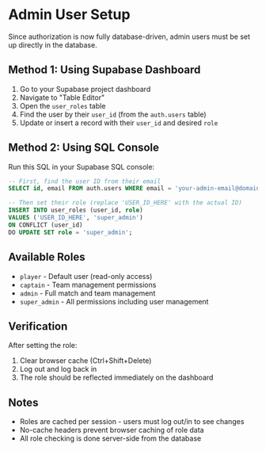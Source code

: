 # Admin User Setup

Since authorization is now fully database-driven, admin users must be set up directly in the database.

## Method 1: Using Supabase Dashboard

1. Go to your Supabase project dashboard
2. Navigate to "Table Editor" 
3. Open the `user_roles` table
4. Find the user by their `user_id` (from the `auth.users` table)
5. Update or insert a record with their `user_id` and desired `role`

## Method 2: Using SQL Console

Run this SQL in your Supabase SQL console:

```sql
-- First, find the user ID from their email
SELECT id, email FROM auth.users WHERE email = 'your-admin-email@domain.com';

-- Then set their role (replace 'USER_ID_HERE' with the actual ID)
INSERT INTO user_roles (user_id, role) 
VALUES ('USER_ID_HERE', 'super_admin') 
ON CONFLICT (user_id) 
DO UPDATE SET role = 'super_admin';
```

## Available Roles

- `player` - Default user (read-only access)
- `captain` - Team management permissions  
- `admin` - Full match and team management
- `super_admin` - All permissions including user management

## Verification

After setting the role:
1. Clear browser cache (Ctrl+Shift+Delete)
2. Log out and log back in
3. The role should be reflected immediately on the dashboard

## Notes

- Roles are cached per session - users must log out/in to see changes
- No-cache headers prevent browser caching of role data
- All role checking is done server-side from the database